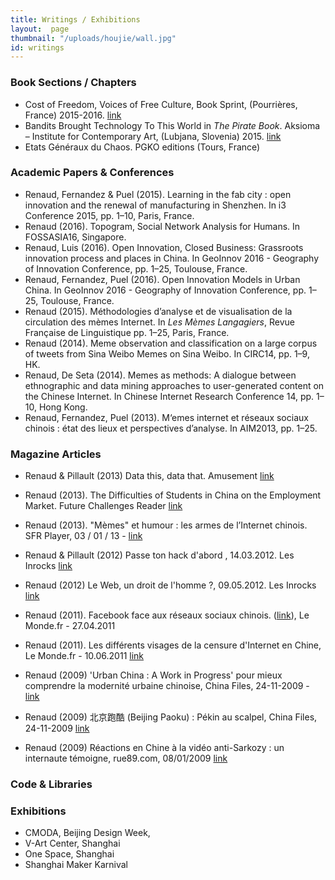 ```yaml
---
title: Writings / Exhibitions
layout:  page
thumbnail: "/uploads/houjie/wall.jpg"
id: writings
---
```



### Book Sections / Chapters

* Cost of Freedom, Voices of Free Culture, Book Sprint, (Pourrières, France) 2015-2016. [link](http://costoffreedom.cc)
* Bandits Brought Technology To This World in *The Pirate Book*. Aksioma – Institute for Contemporary Art,
(Lubjana, Slovenia) 2015. [link](http://thepiratebook.net)
* Etats Généraux du Chaos. PGKO editions (Tours, France)

### Academic Papers & Conferences

* Renaud, Fernandez & Puel (2015). Learning in the fab city : open innovation and the
renewal of manufacturing in Shenzhen. In i3 Conference 2015, pp. 1–10, Paris, France.
* Renaud (2016). Topogram, Social Network Analysis for Humans. In FOSSASIA16, Singapore.
* Renaud, Luis (2016). Open Innovation, Closed Business: Grassroots innovation process and places in China. In GeoInnov 2016 - Geography of Innovation Conference, pp. 1–25, Toulouse, France.
* Renaud, Fernandez, Puel (2016). Open Innovation Models in Urban China. In GeoInnov 2016 - Geography of Innovation Conference, pp. 1–25, Toulouse, France.
* Renaud (2015). Méthodologies d’analyse et de visualisation de la circulation des mèmes Internet. In *Les Mèmes Langagiers*, Revue Française de Linguistique pp. 1–25, Paris, France.
* Renaud (2014). Meme observation and classification on a large corpus of tweets from Sina Weibo Memes on Sina Weibo. In CIRC14, pp. 1–9, HK.
* Renaud, De Seta (2014). Memes as methods: A dialogue between ethnographic and data mining approaches to user-generated content on the Chinese Internet. In Chinese Internet Research Conference 14, pp. 1–10, Hong Kong.
* Renaud, Fernandez, Puel (2013). M‘emes internet et réseaux sociaux chinois : état des lieux et perspectives d’analyse. In AIM2013, pp. 1–25.

### Magazine Articles

* Renaud & Pillault (2013) Data this, data that. Amusement [link](/uploads/writings/Amusement.jpg)

* Renaud (2013). The Difficulties of Students in China on the Employment Market. Future Challenges Reader [link](/uploads/writings/FutureChallenges+Reader+Work+in+the+Developing+World)

* Renaud (2013). "Mèmes" et humour : les armes de l’Internet chinois. SFR Player, 03 / 01 / 13 - [link](http://www.sfr.com/les-mondes-numeriques/sfr-player/01032013-1148-players-memes-et-humour-les-armes-de-linternet-chinois)
* Renaud & Pillault (2012) Passe ton hack d'abord , 14.03.2012. Les Inrocks [link](/uploads/writings/hackdabord.jpg)
* Renaud  (2012) Le Web, un droit de l'homme ?, 09.05.2012. Les Inrocks [link](/uploads/writings/W3C-conf-article.jpg)
* Renaud (2011). Facebook face aux réseaux sociaux chinois. ([link](http://www.lemonde.fr/technologies/article/2011/04/27/facebook-face-aux-reseaux-sociaux-chinois_1513168_651865.html)), Le Monde.fr - 27.04.2011
* Renaud (2011). Les différents visages de la censure d'Internet en Chine, Le Monde.fr - 10.06.2011 [link](http://www.lemonde.fr/week-end/article/2011/06/10/les-differents-visages-de-la-censure-d-internet-en-chine_1534205_1477893.html)
* Renaud (2009) 'Urban China : A Work in Progress' pour mieux comprendre la modernité urbaine chinoise, China Files, 24-11-2009 -  [link](http://www.china-files.com/fr/link/4356/urban-china%C2%A0-a-work-in-progress-pour-mieux-comprendre-la-modernite-urbaine-chinoise)
* Renaud (2009) 北京跑酷 (Beijing Paoku) : Pékin au scalpel, China Files, 24-11-2009  [link](http://www.china-files.com/fr/link/4367/%E5%8C%97%E4%BA%AC%E8%B7%91%E9%85%B7-beijing-paoku%C2%A0-pekin-au-scalpel)
* Renaud (2009) Réactions en Chine à la vidéo anti-Sarkozy : un internaute témoigne, rue89.com, 08/01/2009
[link](http://rue89.nouvelobs.com/chinatown/2009/01/08/reactions-en-chine-a-la-video-anti-sarkozy-un-internaute-temoigne-82720)


### Code & Libraries


### Exhibitions

* CMODA, Beijing Design Week,
* V-Art Center, Shanghai
* One Space, Shanghai
* Shanghai Maker Karnival
